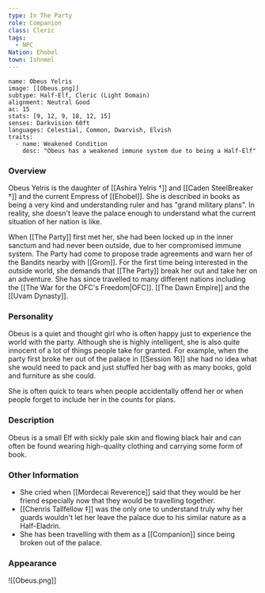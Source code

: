 ```yaml
---
type: In The Party
role: Companion
class: Cleric
tags:
  - NPC
Nation: Ehobel
town: Ishnmel
---
```

```statblock
name: Obeus Yelris
image: [[Obeus.png]]
subtype: Half-Elf, Cleric (Light Domain)
alignment: Neutral Good
ac: 15
stats: [9, 12, 9, 18, 12, 15]
senses: Darkvision 60ft
languages: Celestial, Common, Dwarvish, Elvish
traits:
  - name: Weakened Condition
    desc: "Obeus has a weakened immune system due to being a Half-Elf"
```

### Overview
Obeus Yelris is the daughter of [[Ashira Yelris †]] and [[Caden SteelBreaker †]] and the current Empress of [[Ehobel]]. She is described in books as being a very kind and understanding ruler and has "grand military plans". In reality, she doesn't leave the palace enough to understand what the current situation of her nation is like. 

When [[The Party]] first met her, she had been locked up in the inner sanctum and had never been outside, due to her compromised immune system. The Party had come to propose trade agreements and warn her of the Bandits nearby with [[Grom]]. For the first time being interested in the outside world, she demands that [[The Party]] break her out and take her on an adventure. She has since travelled to many different nations including the [[The War for the OFC's Freedom|OFC]]. [[The Dawn Empire]] and the [[Uvam Dynasty]].

### Personality
Obeus is a quiet and thought girl who is often happy just to experience the world with the party. Although she is highly intelligent, she is also quite innocent of a lot of things people take for granted. For example, when the party first broke her out of the palace in [[Session 16]] she had no idea what she would need to pack and just stuffed her bag with as many books, gold and furniture as she could. 

She is often quick to tears when people accidentally offend her or when people forget to include her in the counts for plans.

### Description
Obeus is a small Elf with sickly pale skin and flowing black hair and can often be found wearing high-quality clothing and carrying some form of book.

### Other Information
- She cried when [[Mordecai Reverence]] said that they would be her friend especially now that they would be travelling together. 
- [[Chenris Tallfellow ‡]] was the only one to understand truly why her guards wouldn't let her leave the palace due to his similar nature as a Half-Eladrin.
- She has been travelling with them as a [[Companion]] since being broken out of the palace.

### Appearance
![[Obeus.png]]